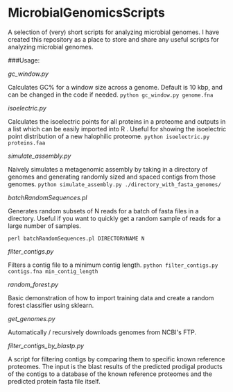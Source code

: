 # MicrobialGenomicsScripts
A selection of (very) short scripts for analyzing microbial genomes. I have created this repository as a place to store and share any useful scripts for analyzing microbial genomes.

###Usage:

*gc_window.py*

Calculates GC% for a window size across a genome. Default is 10 kbp, and can be changed in the code if needed.
`python gc_window.py genome.fna`

*isoelectric.py*

Calculates the isoelectric points for all proteins in a proteome and outputs in a list which can be easily imported into R . Useful for showing the isoelectric point distribution of a new halophilic proteome.
`python isoelectric.py proteins.faa`

*simulate_assembly.py*

Naively simulates a metagenomic assembly by taking in a directory of genomes and generating randomly sized and spaced contigs from those genomes.
`python simulate_assembly.py ./directory_with_fasta_genomes/`

*batchRandomSequences.pl*

Generates random subsets of N reads for a batch of fasta files in a directory. Useful if you want to quickly get a random sample of reads for a large number of samples.

`perl batchRandomSequences.pl DIRECTORYNAME N`

*filter_contigs.py*

Filters a contig file to a minimum contig length.
`python filter_contigs.py contigs.fna min_contig_length`

*random_forest.py*

Basic demonstration of how to import training data and create a random forest classifier using sklearn.

*get_genomes.py*

Automatically / recursively downloads genomes from NCBI's FTP.

*filter_contigs_by_blastp.py*

A script for filtering contigs by comparing them to specific known reference proteomes. The input is the blast results of the predicted prodigal products of the contigs to a database of the known reference proteomes and the predicted protein fasta file itself.
